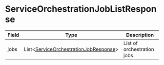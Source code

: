 # ServiceOrchestrationJobListResponse

Field | Type | Description
--- | --- | ---
jobs | List<[ServiceOrchestrationJobResponse](../data-models/service-orchestration-job-response.md)> | List of orchestration jobs.